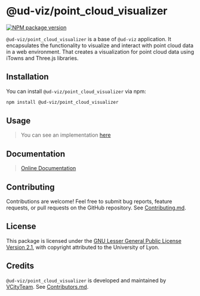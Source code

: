 # @ud-viz/point_cloud_visualizer

[![NPM package version](https://badgen.net/npm/v/@ud-viz/point_cloud_visualizer)](https://npmjs.com/package/@ud-viz/point_cloud_visualizer)

`@ud-viz/point_cloud_visualizer` is a base of `@ud-viz` application. It encapsulates the functionality to visualize and interact with point cloud data in a web environment. That creates a visualization for point cloud data using iTowns and Three.js libraries.

## Installation

You can install `@ud-viz/point_cloud_visualizer` via npm:

```bash
npm install @ud-viz/point_cloud_visualizer
```

## Usage

> You can see an implementation [here](https://github.com/VCityTeam/UD-Viz/blob/master/examples/point_cloud_visualizer.html)

## Documentation

> [Online Documentation](https://vcityteam.github.io/UD-Viz/html/point_cloud_visualizer/)


## Contributing

Contributions are welcome! Feel free to submit bug reports, feature requests, or pull requests on the GitHub repository. See [Contributing.md](https://github.com/VCityTeam/UD-Viz/blob/master/docs/static/Contributing.md).

## License

This package is licensed under the [GNU Lesser General Public License Version 2.1](https://github.com/VCityTeam/UD-Viz/blob/master/LICENSE.md), with copyright attributed to the University of Lyon.

## Credits

`@ud-viz/point_cloud_visualizer` is developed and maintained by [VCityTeam](https://github.com/VCityTeam). See [Contributors.md](https://github.com/VCityTeam/UD-Viz/blob/master/docs/static/Contributors.md).